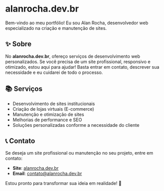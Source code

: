 # alanrocha.dev.br

Bem-vindo ao meu portfólio! Eu sou Alan Rocha, desenvolvedor web especializado na criação e manutenção de sites.

## ✨ Sobre

No **alanrocha.dev.br**, ofereço serviços de desenvolvimento web personalizados. Se você precisa de um site profissional, responsivo e otimizado, estou aqui para ajudar! Basta entrar em contato, descrever sua necessidade e eu cuidarei de todo o processo.

## 📚 Serviços
- Desenvolvimento de sites institucionais
- Criação de lojas virtuais (E-commerce)
- Manutenção e otimização de sites
- Melhorias de performance e SEO
- Soluções personalizadas conforme a necessidade do cliente

## 📞 Contato
Se deseja um site profissional ou manutenção no seu projeto, entre em contato:

- **Site**: [alanrocha.dev.br](https://alanrocha.dev.br)
- **Email**: contato@alanrocha.dev.br

Estou pronto para transformar sua ideia em realidade! 🌟

